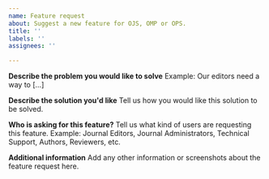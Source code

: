 ```yaml
---
name: Feature request
about: Suggest a new feature for OJS, OMP or OPS.
title: ''
labels: ''
assignees: ''

---
```


**Describe the problem you would like to solve**
Example: Our editors need a way to [...]

**Describe the solution you'd like**
Tell us how you would like this solution to be solved.

**Who is asking for this feature?**
Tell us what kind of users are requesting this feature. Example: Journal Editors, Journal Administrators, Technical Support, Authors, Reviewers, etc.

**Additional information**
Add any other information or screenshots about the feature request here.
